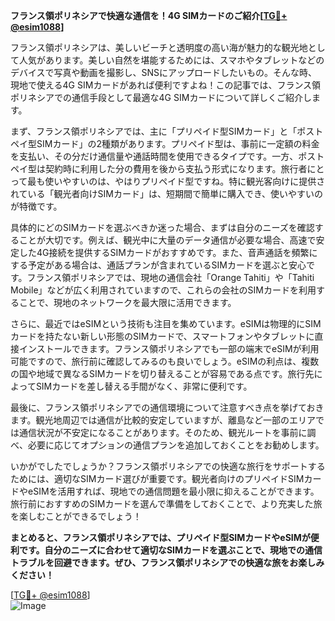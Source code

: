**フランス領ポリネシアで快適な通信を！4G SIMカードのご紹介[[TG💪+ @esim1088](https://t.me/s/esim1088)]**

フランス領ポリネシアは、美しいビーチと透明度の高い海が魅力的な観光地として人気があります。美しい自然を堪能するためには、スマホやタブレットなどのデバイスで写真や動画を撮影し、SNSにアップロードしたいもの。そんな時、現地で使える4G SIMカードがあれば便利ですよね！この記事では、フランス領ポリネシアでの通信手段として最適な4G SIMカードについて詳しくご紹介します。

まず、フランス領ポリネシアでは、主に「プリペイド型SIMカード」と「ポストペイ型SIMカード」の2種類があります。プリペイド型は、事前に一定額の料金を支払い、その分だけ通信量や通話時間を使用できるタイプです。一方、ポストペイ型は契約時に利用した分の費用を後から支払う形式になります。旅行者にとって最も使いやすいのは、やはりプリペイド型ですね。特に観光客向けに提供されている「観光者向けSIMカード」は、短期間で簡単に購入でき、使いやすいのが特徴です。

具体的にどのSIMカードを選ぶべきか迷った場合、まずは自分のニーズを確認することが大切です。例えば、観光中に大量のデータ通信が必要な場合、高速で安定した4G接続を提供するSIMカードがおすすめです。また、音声通話を頻繁にする予定がある場合は、通話プランが含まれているSIMカードを選ぶと安心です。フランス領ポリネシアでは、現地の通信会社「Orange Tahiti」や「Tahiti Mobile」などが広く利用されていますので、これらの会社のSIMカードを利用することで、現地のネットワークを最大限に活用できます。

さらに、最近ではeSIMという技術も注目を集めています。eSIMは物理的にSIMカードを持たない新しい形態のSIMカードで、スマートフォンやタブレットに直接インストールできます。フランス領ポリネシアでも一部の端末でeSIMが利用可能ですので、旅行前に確認してみるのも良いでしょう。eSIMの利点は、複数の国や地域で異なるSIMカードを切り替えることが容易である点です。旅行先によってSIMカードを差し替える手間がなく、非常に便利です。

最後に、フランス領ポリネシアでの通信環境について注意すべき点を挙げておきます。観光地周辺では通信が比較的安定していますが、離島など一部のエリアでは通信状況が不安定になることがあります。そのため、観光ルートを事前に調べ、必要に応じてオプションの通信プランを追加しておくことをお勧めします。

いかがでしたでしょうか？フランス領ポリネシアでの快適な旅行をサポートするためには、適切なSIMカード選びが重要です。観光者向けのプリペイドSIMカードやeSIMを活用すれば、現地での通信問題を最小限に抑えることができます。旅行前におすすめのSIMカードを選んで準備をしておくことで、より充実した旅を楽しむことができるでしょう！

**まとめると、フランス領ポリネシアでは、プリペイド型SIMカードやeSIMが便利です。自分のニーズに合わせて適切なSIMカードを選ぶことで、現地での通信トラブルを回避できます。ぜひ、フランス領ポリネシアでの快適な旅をお楽しみください！**

[[TG💪+ @esim1088](https://t.me/s/esim1088)]  
![Image](https://i.postimg.cc/Y0z9fWf4/image.png)